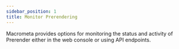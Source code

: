 ```yaml
---
sidebar_position: 1
title: Monitor Prerendering
---
```


Macrometa provides options for monitoring the status and activity of Prerender either in the web console or using API endpoints.

<DocCardList />
